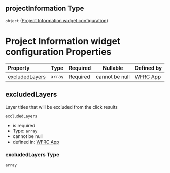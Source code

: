 ## projectInformation Type

`object` ([Project Information widget configuration](config-properties-project-information-widget-configuration.md))

# Project Information widget configuration Properties

| Property                          | Type    | Required | Nullable       | Defined by                                                                                                                                                                                                                 |
| :-------------------------------- | ------- | -------- | -------------- | :------------------------------------------------------------------------------------------------------------------------------------------------------------------------------------------------------------------------- |
| [excludedLayers](#excludedLayers) | `array` | Required | cannot be null | [WFRC App](config-properties-project-information-widget-configuration-properties-excludedlayers.md "https&#x3A;//wfrc.org/wasatch-choice-map/config.schema.json#/properties/projectInformation/properties/excludedLayers") |

## excludedLayers

Layer titles that will be excluded from the click results


`excludedLayers`

-   is required
-   Type: `array`
-   cannot be null
-   defined in: [WFRC App](config-properties-project-information-widget-configuration-properties-excludedlayers.md "https&#x3A;//wfrc.org/wasatch-choice-map/config.schema.json#/properties/projectInformation/properties/excludedLayers")

### excludedLayers Type

`array`
